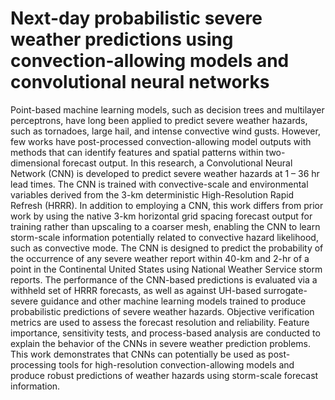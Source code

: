 # Next-day probabilistic severe weather predictions using convection-allowing models and convolutional neural networks

Point-based machine learning models, such as decision trees and multilayer perceptrons, have long been applied to predict severe weather hazards, such as tornadoes, large hail, and intense convective wind gusts. However, few works have post-processed convection-allowing model outputs with methods that can identify features and spatial patterns within two-dimensional forecast output. In this research, a Convolutional Neural Network (CNN) is developed to predict severe weather hazards at 1 – 36 hr lead times. The CNN is trained with convective-scale and environmental variables derived from the 3-km deterministic High-Resolution Rapid Refresh (HRRR). In addition to employing a CNN, this work differs from prior work by using the native 3-km horizontal grid spacing forecast output for training rather than upscaling to a coarser mesh, enabling the CNN to learn storm-scale information potentially related to convective hazard likelihood, such as convective mode. The CNN is designed to predict the probability of the occurrence of any severe weather report within 40-km and 2-hr of a point in the Continental United States using National Weather Service storm reports. The performance of the CNN-based predictions is evaluated via a withheld set of HRRR forecasts, as well as against UH-based surrogate-severe guidance and other machine learning models trained to produce probabilistic predictions of severe weather hazards.  Objective verification metrics are used to assess the forecast resolution and reliability. Feature importance, sensitivity tests, and process-based analysis are conducted to explain the behavior of the CNNs in severe weather prediction problems. This work demonstrates that CNNs can potentially be used as post-processing tools for high-resolution convection-allowing models and produce robust predictions of weather hazards using storm-scale forecast information.


